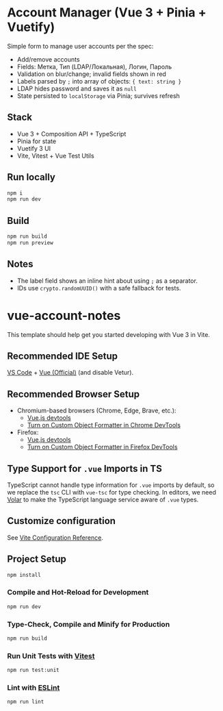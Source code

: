 # Account Manager (Vue 3 + Pinia + Vuetify)

Simple form to manage user accounts per the spec:

- Add/remove accounts
- Fields: Метка, Тип (LDAP/Локальная), Логин, Пароль
- Validation on blur/change; invalid fields shown in red
- Labels parsed by `;` into array of objects: `{ text: string }`
- LDAP hides password and saves it as `null`
- State persisted to `localStorage` via Pinia; survives refresh

## Stack

- Vue 3 + Composition API + TypeScript
- Pinia for state
- Vuetify 3 UI
- Vite, Vitest + Vue Test Utils

## Run locally

```sh
npm i
npm run dev
```

## Build

```sh
npm run build
npm run preview
```

## Notes

- The label field shows an inline hint about using `;` as a separator.
- IDs use `crypto.randomUUID()` with a safe fallback for tests.

# vue-account-notes

This template should help get you started developing with Vue 3 in Vite.

## Recommended IDE Setup

[VS Code](https://code.visualstudio.com/) + [Vue (Official)](https://marketplace.visualstudio.com/items?itemName=Vue.volar) (and disable Vetur).

## Recommended Browser Setup

- Chromium-based browsers (Chrome, Edge, Brave, etc.):
  - [Vue.js devtools](https://chromewebstore.google.com/detail/vuejs-devtools/nhdogjmejiglipccpnnnanhbledajbpd)
  - [Turn on Custom Object Formatter in Chrome DevTools](http://bit.ly/object-formatters)
- Firefox:
  - [Vue.js devtools](https://addons.mozilla.org/en-US/firefox/addon/vue-js-devtools/)
  - [Turn on Custom Object Formatter in Firefox DevTools](https://fxdx.dev/firefox-devtools-custom-object-formatters/)

## Type Support for `.vue` Imports in TS

TypeScript cannot handle type information for `.vue` imports by default, so we replace the `tsc` CLI with `vue-tsc` for type checking. In editors, we need [Volar](https://marketplace.visualstudio.com/items?itemName=Vue.volar) to make the TypeScript language service aware of `.vue` types.

## Customize configuration

See [Vite Configuration Reference](https://vite.dev/config/).

## Project Setup

```sh
npm install
```

### Compile and Hot-Reload for Development

```sh
npm run dev
```

### Type-Check, Compile and Minify for Production

```sh
npm run build
```

### Run Unit Tests with [Vitest](https://vitest.dev/)

```sh
npm run test:unit
```

### Lint with [ESLint](https://eslint.org/)

```sh
npm run lint
```
